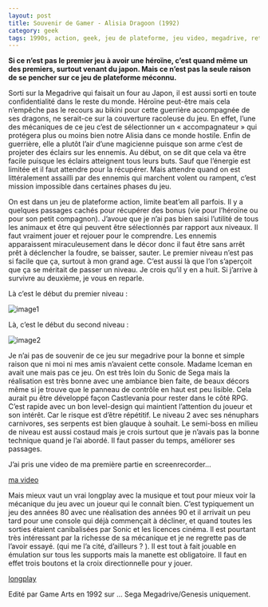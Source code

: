 ```yaml
---
layout: post
title: Souvenir de Gamer - Alisia Dragoon (1992)
category: geek
tags: 1990s, action, geek, jeu de plateforme, jeu video, megadrive, retrogaming
---
```


**Si ce n’est pas le premier jeu à avoir une héroïne, c’est quand même un des premiers, surtout venant du japon. Mais ce n’est pas la seule raison de se pencher sur ce jeu de plateforme méconnu.**

Sorti sur la Megadrive qui faisait un four au Japon, il est aussi sorti en toute confidentialité dans le reste du monde. Héroïne peut-être mais cela n’empêche pas le recours au bikini pour cette guerrière accompagnée de ses dragons, ne serait-ce sur la couverture racoleuse du jeu. En effet, l’une des mécaniques de ce jeu c’est de sélectionner un « accompagnateur » qui protégera plus ou moins bien notre Alisia dans ce monde hostile. Enfin de guerrière, elle a plutôt l’air d’une magicienne puisque son arme c’est de projeter des éclairs sur les ennemis. Au début, on se dit que cela va être facile puisque les éclairs atteignent tous leurs buts. Sauf que l’énergie est limitée et il faut attendre pour la récupérer. Mais attendre quand on est littéralement assailli par des ennemis qui marchent volent ou rampent, c’est mission impossible dans certaines phases du jeu.

On est dans un jeu de plateforme action, limite beat’em all parfois. Il y a quelques passages cachés pour récupérer des bonus (vie pour l’héroïne ou pour son petit compagnon). J’avoue que je n’ai pas bien saisi l’utilité de tous les animaux et être qui peuvent être sélectionnés par rapport aux niveaux. Il faut vraiment jouer et rejouer pour le comprendre. Les ennemis apparaissent miraculeusement dans le décor donc il faut être sans arrêt prêt à déclencher la foudre, se baisser, sauter. Le premier niveau n’est pas si facile que ça, surtout à mon grand age. C’est aussi là que l’on s’aperçoit que ça se méritait de passer un niveau. Je crois qu’il y en a huit. Si j’arrive à survivre au deuxième, je vous en reparle.

Là c’est le début du premier niveau :

![image1](https://cheziceman.files.wordpress.com/2020/06/alisia-dragoon-europe-200608-1415161634936642..jpg)

Là, c’est le début du second niveau :

![image2](https://cheziceman.files.wordpress.com/2020/06/alisia-dragoon-200613-085940742013397..jpg?w=739)

Je n’ai pas de souvenir de ce jeu sur megadrive pour la bonne et simple raison que ni moi ni mes amis n’avaient cette console. Madame Iceman en avait une mais pas ce jeu. On est très loin du Sonic de Sega mais la réalisation est très bonne avec une ambiance bien faite, de beaux décors même si je trouve que le panneau de contrôle en haut est peu lisible. Cela aurait pu être développé façon Castlevania pour rester dans le côté RPG. C’est rapide avec un bon level-design qui maintient l’attention du joueur et son intérêt. Car le risque est d’être répétitif. Le niveau 2 avec ses nénuphars carnivores, ses serpents est bien glauque à souhait. Le semi-boss en milieu de niveau est aussi costaud mais je crois surtout que je n’avais pas la bonne technique quand je l’ai abordé. Il faut passer du temps, améliorer ses passages.

J’ai pris une video de ma première partie en screenrecorder…

[ma video](https://videos.pair2jeux.tube/videos/watch/3a3cb862-4522-4726-aa95-16ddd581189e)

Mais mieux vaut un vrai longplay avec la musique et tout pour mieux voir la mécanique du jeu avec un joueur qui le connaît bien. C’est typiquement un jeu des années 80 avec une réalisation des années 90 et il arrivait un peu tard pour une console qui déjà commençait à décliner, et quand toutes les sorties étaient canibalisées par Sonic et les licences cinéma. Il est pourtant très intéressant par la richesse de sa mécanique et je ne regrette pas de l’avoir essayé. (qui me l’a cité, d’ailleurs ? ). Il est tout à fait jouable en émulation sur tous les supports mais la manette est obligatoire. Il faut en effet trois boutons et la croix directionnelle pour y jouer.

[longplay](https://youtu.be/ZIIRtWPYBtg)

Edité par Game Arts en 1992 sur … Sega Megadrive/Genesis uniquement.
